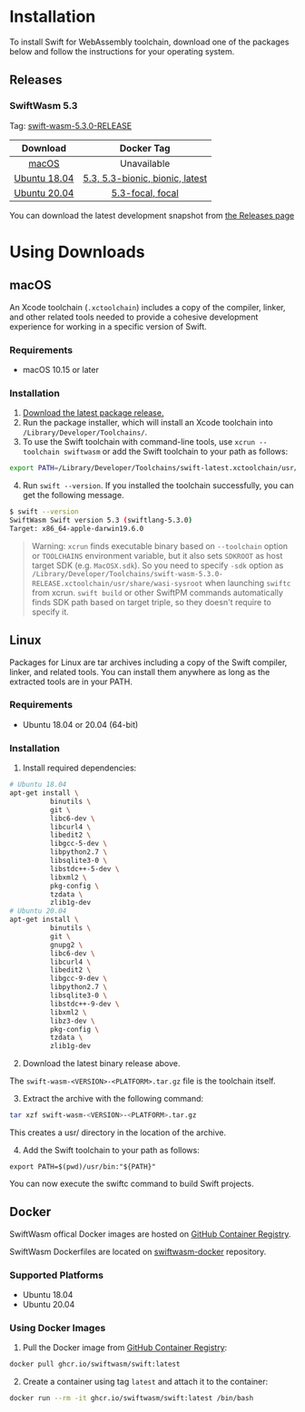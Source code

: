 # Installation

To install Swift for WebAssembly toolchain, download one of the packages below and follow the instructions for your operating system.

## Releases

### SwiftWasm 5.3

Tag: [swift-wasm-5.3.0-RELEASE](https://github.com/swiftwasm/swift/releases/tag/swift-wasm-5.3.0-RELEASE)

| Download | Docker Tag |
|:------------------:|:----------:|
| [macOS](https://github.com/swiftwasm/swift/releases/download/swift-wasm-5.3.0-RELEASE/swift-wasm-5.3.0-RELEASE-macos_x86_64.pkg) | Unavailable |
| [Ubuntu 18.04](https://github.com/swiftwasm/swift/releases/download/swift-wasm-5.3.0-RELEASE/swift-wasm-5.3.0-RELEASE-ubuntu18.04_x86_64.tar.gz) | [5.3, 5.3-bionic, bionic, latest](https://github.com/orgs/swiftwasm/packages/container/package/swift) |
| [Ubuntu 20.04](https://github.com/swiftwasm/swift/releases/download/swift-wasm-5.3.0-RELEASE/swift-wasm-5.3.0-RELEASE-ubuntu20.04_x86_64.tar.gz) | [5.3-focal, focal](https://github.com/orgs/swiftwasm/packages/container/package/swift) |


You can download the latest development snapshot from [the Releases page](https://github.com/swiftwasm/swift/releases)


# Using Downloads

## macOS

An Xcode toolchain (`.xctoolchain`) includes a copy of the compiler, linker, and other related tools needed to provide a cohesive development experience for working in a specific version of Swift.


### Requirements

- macOS 10.15 or later


### Installation

1. [Download the latest package release.](https://book.swiftwasm.org/getting-started/setup.html#swiftwasm-53)
2. Run the package installer, which will install an Xcode toolchain into `/Library/Developer/Toolchains/`.
3. To use the Swift toolchain with command-line tools, use `xcrun --toolchain swiftwasm` or add the Swift toolchain to your path as follows:

```bash
export PATH=/Library/Developer/Toolchains/swift-latest.xctoolchain/usr/bin:"${PATH}"
```

4. Run `swift --version`. If you installed the toolchain successfully, you can get the following message.

```bash
$ swift --version
SwiftWasm Swift version 5.3 (swiftlang-5.3.0)
Target: x86_64-apple-darwin19.6.0
```

> Warning: `xcrun` finds executable binary based on `--toolchain` option or `TOOLCHAINS` environment variable, but it also sets `SDKROOT` as host target SDK (e.g. `MacOSX.sdk`). So you need to specify `-sdk` option as `/Library/Developer/Toolchains/swift-wasm-5.3.0-RELEASE.xctoolchain/usr/share/wasi-sysroot` when launching `swiftc` from xcrun. `swift build` or other SwiftPM commands automatically finds SDK path based on target triple, so they doesn't require to specify it.


## Linux

Packages for Linux are tar archives including a copy of the Swift compiler, linker, and related tools. You can install them anywhere as long as the extracted tools are in your PATH.

### Requirements

- Ubuntu 18.04 or 20.04 (64-bit)

### Installation

1. Install required dependencies:


```bash
# Ubuntu 18.04
apt-get install \
          binutils \
          git \
          libc6-dev \
          libcurl4 \
          libedit2 \
          libgcc-5-dev \
          libpython2.7 \
          libsqlite3-0 \
          libstdc++-5-dev \
          libxml2 \
          pkg-config \
          tzdata \
          zlib1g-dev
# Ubuntu 20.04
apt-get install \
          binutils \
          git \
          gnupg2 \
          libc6-dev \
          libcurl4 \
          libedit2 \
          libgcc-9-dev \
          libpython2.7 \
          libsqlite3-0 \
          libstdc++-9-dev \
          libxml2 \
          libz3-dev \
          pkg-config \
          tzdata \
          zlib1g-dev
```

2. Download the latest binary release above.

The `swift-wasm-<VERSION>-<PLATFORM>.tar.gz` file is the toolchain itself.

3. Extract the archive with the following command:

```bash
tar xzf swift-wasm-<VERSION>-<PLATFORM>.tar.gz
```
This creates a usr/ directory in the location of the archive.


4. Add the Swift toolchain to your path as follows:

```
export PATH=$(pwd)/usr/bin:"${PATH}"
```

You can now execute the swiftc command to build Swift projects.


## Docker

SwiftWasm offical Docker images are hosted on [GitHub Container Registry](https://github.com/orgs/swiftwasm/packages/container/package/swift).

SwiftWasm Dockerfiles are located on [swiftwasm-docker](https://github.com/swiftwasm/swiftwasm-docker) repository.

### Supported Platforms

- Ubuntu 18.04
- Ubuntu 20.04

### Using Docker Images

1. Pull the Docker image from [GitHub Container Registry](https://github.com/orgs/swiftwasm/packages/container/package/swift):

```bash
docker pull ghcr.io/swiftwasm/swift:latest
```

2. Create a container using tag `latest` and attach it to the container:

```bash
docker run --rm -it ghcr.io/swiftwasm/swift:latest /bin/bash
```

